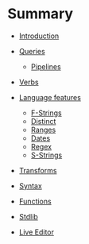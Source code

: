 # Summary

- [Introduction](./introduction.md)
- [Queries](./queries/README.md)
  - [Pipelines](./queries/pipelines.md)
- [Verbs](./verbs.md)
- [Language features](./language-features/README.md)

  - [F-Strings](./language-features/f-strings.md)
  - [Distinct](./language-features/distinct.md)
    <!-- - Ranges — `BETWEEN 1 AND 3` -> `in 1..3`? -->
  - [Ranges]()
    <!-- - - Dates — `"2021-01-01"` -> `@2021-01-01`? And `DATE_TRUNC(foo_date, YEAR)` -> `foo_date.year`? Or -> `foo_date | as year`? Or `foo_date | to year`? -->
    <!-- - Offsets — `DATE_ADD(DATE "2008-12-25", INTERVAL 5 DAY)` -> `@2008-12-25 - 5day`? -->
  - [Dates]()
    <!--   - Regex — `REGEX_MATCH(foo, "\\w{3}")` -> `foo ~ r"\w{3}"`? Or -> `regex foo r"\w{3}"`? -->
  - [Regex]()
  - [S-Strings](./language-features/s-strings.md)

- [Transforms](./transforms.md)
- [Syntax](./syntax.md)
- [Functions](./functions.md)
- [Stdlib](./stdlib.md)
- [Live Editor](./editor.md)
